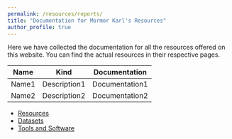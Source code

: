 ```yaml
---
permalink: /resources/reports/
title: "Documentation for Mormor Karl's Resources"
author_profile: true
---
```


Here we have collected the documentation for all the resources offered on this website. You can find the actual resources in their respective pages.

|Name|Kind|Documentation|
|-|-|-|
|Name1|Description1|Documentation1|
|Name2|Description2|Documentation2|

- [Resources](../)
- [Datasets](./datasets/)
- [Tools and Software](./tools/)

